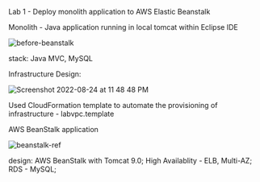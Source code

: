 Lab 1 - Deploy monolith application to AWS Elastic Beanstalk

Monolith - Java application running in local tomcat within Eclipse IDE

![before-beanstalk](https://user-images.githubusercontent.com/43699421/186492255-b6dbbcca-5660-484c-9bd6-b0c9bf990bf4.gif)

stack: Java MVC, MySQL

Infrastructure Design:

![Screenshot 2022-08-24 at 11 48 48 PM](https://user-images.githubusercontent.com/43699421/186493782-2adaf75e-6140-4dbc-a0b1-3f441afb12b2.png)

Used CloudFormation template to automate the provisioning of infrastructure - labvpc.template

AWS BeanStalk application

![beanstalk-ref](https://user-images.githubusercontent.com/43699421/186491221-bc1fe522-dea6-407b-9e2a-5859805f4a22.gif)

design: AWS BeanStalk with Tomcat 9.0; High Availablity - ELB, Multi-AZ; RDS - MySQL; 
